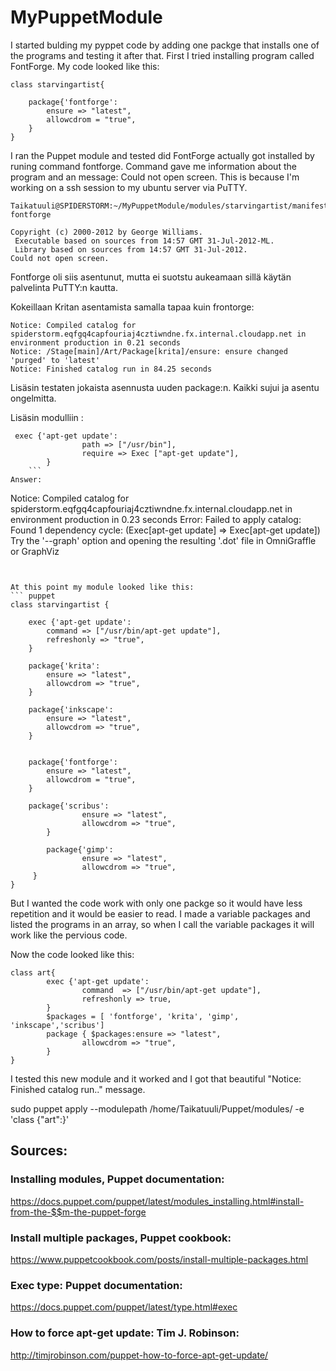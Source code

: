 # MyPuppetModule

I started bulding my pyppet code by adding one packge that installs one of the programs and testing it after that. 
First I tried installing program called FontForge.
My code looked like this:

```puppet 
class starvingartist{

	package{'fontforge':
		ensure => "latest",
		allowcdrom = "true",
	}
}
```
I ran the Puppet module and tested did FontForge actually got installed by runing command fontforge.
Command gave me information about the program and an message: Could not open screen. This is because I'm working on a ssh session to my ubuntu server via PuTTY.  
```
Taikatuuli@SPIDERSTORM:~/MyPuppetModule/modules/starvingartist/manifests$ fontforge

Copyright (c) 2000-2012 by George Williams.
 Executable based on sources from 14:57 GMT 31-Jul-2012-ML.
 Library based on sources from 14:57 GMT 31-Jul-2012.
Could not open screen.
```
Fontforge oli siis asentunut, mutta ei suotstu aukeamaan sillä käytän palvelinta PuTTY:n kautta. 

Kokeillaan Kritan asentamista samalla tapaa kuin frontorge:

```
Notice: Compiled catalog for spiderstorm.eqfgq4capfouriaj4cztiwndne.fx.internal.cloudapp.net in environment production in 0.21 seconds
Notice: /Stage[main]/Art/Package[krita]/ensure: ensure changed 'purged' to 'latest'
Notice: Finished catalog run in 84.25 seconds
```
Lisäsin testaten jokaista asennusta uuden package:n.
Kaikki sujui ja asentu ongelmitta.

Lisäsin modulliin :

``` puppet
 exec {'apt-get update':
                path => ["/usr/bin"],
                require => Exec ["apt-get update"],
        }
    ```
Answer: 

```
Notice: Compiled catalog for spiderstorm.eqfgq4capfouriaj4cztiwndne.fx.internal.cloudapp.net in environment production in 0.23 seconds
Error: Failed to apply catalog: Found 1 dependency cycle:
(Exec[apt-get update] => Exec[apt-get update])
Try the '--graph' option and opening the resulting '.dot' file in OmniGraffle or GraphViz
``` 


At this point my module looked like this: 
``` puppet
class starvingartist {

	exec {'apt-get update':
		command => ["/usr/bin/apt-get update"],
		refreshonly => "true",
	}
	
	package{'krita':
		ensure => "latest",	
		allowcdrom => "true",
	}
	
	package{'inkscape':
		ensure => "latest",
		allowcdrom => "true",
	}	


	package{'fontforge':
		ensure => "latest",
		allowcdrom = "true",
	}

	package{'scribus':
                ensure => "latest",
                allowcdrom => "true",
        }

        package{'gimp':
                ensure => "latest",
                allowcdrom => "true",
	 }
}
```
But I wanted the code work with only one packge so it would have less repetition and it would be easier to read. 
I made a variable packages and listed the programs in an array, so when I call the variable packages it will work like the pervious code. 

Now the code looked like this: 

``` puppet
class art{
        exec {'apt-get update':
                command  => ["/usr/bin/apt-get update"],
                refreshonly => true,
        }
        $packages = [ 'fontforge', 'krita', 'gimp', 'inkscape','scribus']
        package { $packages:ensure => "latest",
                allowcdrom => "true",
        }
}

```

I tested this new module and it worked and I got that beautiful "Notice: Finished catalog run.." message. 

sudo puppet apply --modulepath /home/Taikatuuli/Puppet/modules/ -e 'class {"art":}'


## Sources:

### Installing modules, Puppet documentation:
https://docs.puppet.com/puppet/latest/modules_installing.html#install-from-the-$$m-the-puppet-forge

### Install multiple packages, Puppet cookbook:
https://www.puppetcookbook.com/posts/install-multiple-packages.html

### Exec type: Puppet documentation:
https://docs.puppet.com/puppet/latest/type.html#exec

### How to force apt-get update: Tim J. Robinson:
http://timjrobinson.com/puppet-how-to-force-apt-get-update/
